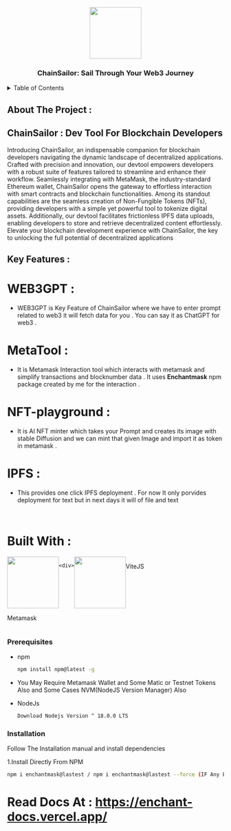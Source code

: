 <div align="center">
 <img src="https://github.com/Adidem23/ChainSailor/assets/124609794/61c644cc-bca0-4fb8-b4f6-9f1f3745e880" height="120px" width="120px" />
  <h3 align="center"> ChainSailor: Sail Through Your Web3 Journey</h3>
</div>
<details>
  <summary>Table of Contents</summary>
  <ol>
    <li>
      <a href="#about-the-project">About The Project</a>
      <ul>
        <li><a href="#built-with">Built With</a></li>
      </ul>
    </li>
    <li>
      <a href="#getting-started">Getting Started</a>
      <ul>
        <li><a href="#prerequisites">Prerequisites</a></li>
        <li><a href="#installation">Installation</a></li>
      </ul>
    </li>
    <li><a href="#usage">Usage</a></li>
  </ol>
</details>

## About The Project : 

 ##  ChainSailor : Dev Tool For Blockchain Developers

Introducing ChainSailor, an indispensable companion for blockchain developers navigating the dynamic landscape of decentralized applications. Crafted with precision and innovation, our devtool empowers developers with a robust suite of features tailored to streamline and enhance their workflow. Seamlessly integrating with MetaMask, the industry-standard Ethereum wallet, ChainSailor opens the gateway to effortless interaction with smart contracts and blockchain functionalities. Among its standout capabilities are the seamless creation of Non-Fungible Tokens (NFTs), providing developers with a simple yet powerful tool to tokenize digital assets. Additionally, our devtool facilitates frictionless IPFS data uploads, enabling developers to store and retrieve decentralized content effortlessly. Elevate your blockchain development experience with ChainSailor, the key to unlocking the full potential of decentralized applications

## Key Features :

# WEB3GPT : 
- WEB3GPT is Key Feature of ChainSailor where we have to enter prompt related to web3 it will fetch data for you . You can say it as ChatGPT for web3 .

# MetaTool : 
- It is Metamask Interaction tool which interacts with metamask and simplify transactions and blocknumber data . It uses <strong>Enchantmask</strong> npm package created by me for the interaction .

# NFT-playground : 
- It is AI NFT minter which takes your Prompt and creates its image with stable Diffusion and we can mint that given Image and import it as token in metamask .

# IPFS : 
- This provides one click IPFS deployment . For now It only porvides deployment for text but in next days it will of file and text

<br />

# Built With : 

  <div style="display: flex; flex-direction:row;">
    <div>
    <img src="https://github.com/Adidem23/EnchantMask/assets/124609794/2a5e894a-a648-4169-87d5-b7f4b16e3255" height="120px" width="120px" />
     <p>Metamask</p>
    </div>
   <br />
   <br />
   
    <div>
  <img src="https://github.com/Adidem23/ChainSailor/assets/124609794/cd54d029-6cc2-40c6-8c81-2beabf2d14bd" height="120px" width="120px" />
  <p>ViteJS</p>
    </div>
    
  </div>
  
### Prerequisites

* npm
  ```sh
  npm install npm@latest -g
  ```
* You May Require Metamask Wallet and Some Matic or Testnet Tokens Also and Some Cases NVM(NodeJS Version Manager) Also 
  
* NodeJs
  ```sh
  Download Nodejs Version ^ 18.0.0 LTS 
  ```

### Installation
Follow The Installation manual and install dependencies 

1.Install Directly From NPM 
   ```sh
npm i enchantmask@lastest / npm i enchantmask@lastest --force (IF Any Error Occurs)
   ```

# Read Docs At : https://enchant-docs.vercel.app/
